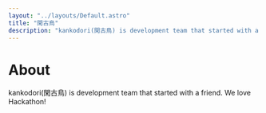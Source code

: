 ```yaml
---
layout: "../layouts/Default.astro"
title: "閑古鳥"
description: "kankodori(閑古鳥) is development team that started with a friend. We love Hackathon!"
---
```


# About

kankodori(閑古鳥) is development team that started with a friend.
We love Hackathon!
